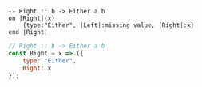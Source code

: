 ```applescript
-- Right :: b -> Either a b
on |Right|(x)
    {type:"Either", |Left|:missing value, |Right|:x}
end |Right|
```


```javascript
// Right :: b -> Either a b
const Right = x => ({
    type: "Either",
    Right: x
});
```
